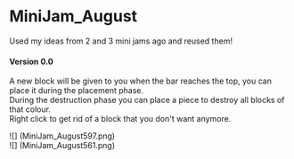 # MiniJam_August
Used my ideas from 2 and 3 mini jams ago and reused them!  

#### Version 0.0   
A new block will be given to you when the bar reaches the top, you can place it during the placement phase.  
During the destruction phase you can place a piece to destroy all blocks of that colour.  
Right click to get rid of a block that you don't want anymore.  


![] (MiniJam_August597.png)  
![] (MiniJam_August561.png)  
